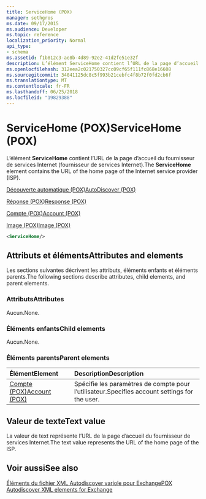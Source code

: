 ```yaml
---
title: ServiceHome (POX)
manager: sethgros
ms.date: 09/17/2015
ms.audience: Developer
ms.topic: reference
localization_priority: Normal
api_type:
- schema
ms.assetid: f1b812c3-ae8b-4d89-92e2-41d2fe51e32f
description: L’élément ServiceHome contient l’URL de la page d’accueil du fournisseur de services Internet (fournisseur de services Internet).
ms.openlocfilehash: 312eea2c021750327cc09cf65f111fc868e16608
ms.sourcegitcommit: 34041125dc8c5f993b21cebfc4f8b72f0fd2cb6f
ms.translationtype: MT
ms.contentlocale: fr-FR
ms.lasthandoff: 06/25/2018
ms.locfileid: "19829388"
---
```

# <a name="servicehome-pox"></a><span data-ttu-id="30a2c-103">ServiceHome (POX)</span><span class="sxs-lookup"><span data-stu-id="30a2c-103">ServiceHome (POX)</span></span>

<span data-ttu-id="30a2c-104">L’élément **ServiceHome** contient l’URL de la page d’accueil du fournisseur de services Internet (fournisseur de services Internet).</span><span class="sxs-lookup"><span data-stu-id="30a2c-104">The **ServiceHome** element contains the URL of the home page of the Internet service provider (ISP).</span></span> 
  
[<span data-ttu-id="30a2c-105">Découverte automatique (POX)</span><span class="sxs-lookup"><span data-stu-id="30a2c-105">AutoDiscover (POX)</span></span>](autodiscover-pox.md)
  
[<span data-ttu-id="30a2c-106">Réponse (POX)</span><span class="sxs-lookup"><span data-stu-id="30a2c-106">Response (POX)</span></span>](response-pox.md)
  
[<span data-ttu-id="30a2c-107">Compte (POX)</span><span class="sxs-lookup"><span data-stu-id="30a2c-107">Account (POX)</span></span>](account-pox.md)
  
[<span data-ttu-id="30a2c-108">Image (POX)</span><span class="sxs-lookup"><span data-stu-id="30a2c-108">Image (POX)</span></span>](image-pox.md)
  
```xml
<ServiceHome/>
```

## <a name="attributes-and-elements"></a><span data-ttu-id="30a2c-109">Attributs et éléments</span><span class="sxs-lookup"><span data-stu-id="30a2c-109">Attributes and elements</span></span>

<span data-ttu-id="30a2c-110">Les sections suivantes décrivent les attributs, éléments enfants et éléments parents.</span><span class="sxs-lookup"><span data-stu-id="30a2c-110">The following sections describe attributes, child elements, and parent elements.</span></span>
  
### <a name="attributes"></a><span data-ttu-id="30a2c-111">Attributs</span><span class="sxs-lookup"><span data-stu-id="30a2c-111">Attributes</span></span>

<span data-ttu-id="30a2c-112">Aucun.</span><span class="sxs-lookup"><span data-stu-id="30a2c-112">None.</span></span>
  
### <a name="child-elements"></a><span data-ttu-id="30a2c-113">Éléments enfants</span><span class="sxs-lookup"><span data-stu-id="30a2c-113">Child elements</span></span>

<span data-ttu-id="30a2c-114">Aucun.</span><span class="sxs-lookup"><span data-stu-id="30a2c-114">None.</span></span>
  
### <a name="parent-elements"></a><span data-ttu-id="30a2c-115">Éléments parents</span><span class="sxs-lookup"><span data-stu-id="30a2c-115">Parent elements</span></span>

|<span data-ttu-id="30a2c-116">**Élément**</span><span class="sxs-lookup"><span data-stu-id="30a2c-116">**Element**</span></span>|<span data-ttu-id="30a2c-117">**Description**</span><span class="sxs-lookup"><span data-stu-id="30a2c-117">**Description**</span></span>|
|:-----|:-----|
|[<span data-ttu-id="30a2c-118">Compte (POX)</span><span class="sxs-lookup"><span data-stu-id="30a2c-118">Account (POX)</span></span>](account-pox.md) <br/> |<span data-ttu-id="30a2c-119">Spécifie les paramètres de compte pour l’utilisateur.</span><span class="sxs-lookup"><span data-stu-id="30a2c-119">Specifies account settings for the user.</span></span>  <br/> |
   
## <a name="text-value"></a><span data-ttu-id="30a2c-120">Valeur de texte</span><span class="sxs-lookup"><span data-stu-id="30a2c-120">Text value</span></span>

<span data-ttu-id="30a2c-121">La valeur de text représente l’URL de la page d’accueil du fournisseur de services Internet.</span><span class="sxs-lookup"><span data-stu-id="30a2c-121">The text value represents the URL of the home page of the ISP.</span></span>
  
## <a name="see-also"></a><span data-ttu-id="30a2c-122">Voir aussi</span><span class="sxs-lookup"><span data-stu-id="30a2c-122">See also</span></span>



[<span data-ttu-id="30a2c-123">Éléments du fichier XML Autodiscover variole pour Exchange</span><span class="sxs-lookup"><span data-stu-id="30a2c-123">POX Autodiscover XML elements for Exchange</span></span>](pox-autodiscover-xml-elements-for-exchange.md)

